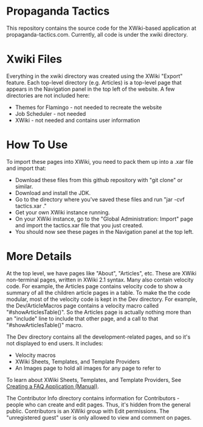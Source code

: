 # Propaganda Tactics

This repository contains the source code for the XWiki-based application at propaganda-tactics.com.
Currently, all code is under the xwiki directory.

# Xwiki Files
Everything in the xwiki directory was created using the XWiki "Export" feature.
Each top-level directory (e.g. Articles) is a top-level page that appears in the Navigation panel in the top left of the website.
A few directories are not included here:
* Themes for Flamingo - not needed to recreate the website
* Job Scheduler - not needed
* XWiki - not needed and contains user information

# How To Use
To import these pages into XWiki, you need to pack them up into a .xar file and import that:
* Download these files from this github repository with "git clone" or similar.
* Download and install the JDK. 
* Go to the directory where you've saved these files and run "jar -cvf tactics.xar ."
* Get your own XWiki instance running.
* On your XWiki instance, go to the "Global Administration: Import" page and import the tactics.xar file that you just created.
* You should now see these pages in the Navigation panel at the top left.

# More Details
At the top level, we have pages like "About", "Articles", etc. These are XWiki non-terminal pages, written in XWiki 2.1 syntax.
Many also contain velocity code. For example, the Articles page contains velocity code to show a summary of all the children article pages in a table.
To make the the code modular, most of the velocity code is kept in the Dev directory. For example, the Dev/ArticleMacros page contains a velocity macro called "#showArticlesTable()". So the Articles page is actually nothing more than an "include" line to include that other page, and a call to that "#showArticlesTable()" macro.

The Dev directory contains all the development-related pages, and so it's not displayed to end users. It includes:
* Velocity macros
* XWiki Sheets, Templates, and Template Providers
* An Images page to hold all images for any page to refer to

To learn about XWiki Sheets, Templates, and Template Providers, See [Creating a FAQ Application (Manual)](https://www.xwiki.org/xwiki/bin/view/Documentation/DevGuide/Tutorials/FAQTutorial/FAQTutorialManual).


The Contributor Info directory contains information for Contributors - people who can create and edit pages. Thus, it's hidden from the general public. 
Contributors is an XWiki group with Edit permissions. The "unregistered guest" user is only allowed to view and comment on pages.


